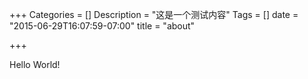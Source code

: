 +++
Categories = []
Description = "这是一个测试内容"
Tags = []
date = "2015-06-29T16:07:59-07:00"
title = "about"

+++

Hello World!
